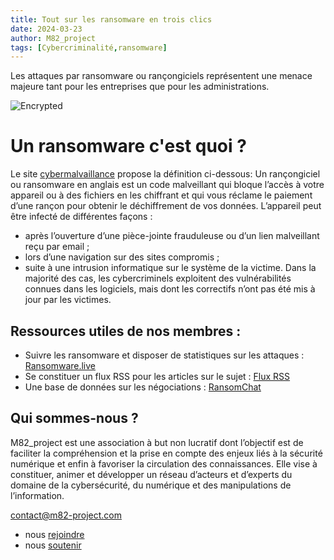 ```yaml
---
title: Tout sur les ransomware en trois clics
date: 2024-03-23
author: M82_project
tags: [Cybercriminalité,ransomware]
---
```


Les attaques par ransomware ou rançongiciels représentent une menace majeure tant pour les entreprises que pour les administrations. 

![Encrypted](/images/Ransomware/encrypted.jpg)

# Un ransomware c'est quoi ?
Le site [cybermalvaillance](https://www.cybermalveillance.gouv.fr/tous-nos-contenus/actualites/ransomware-rancongiciel-definition) propose la définition ci-dessous: 
Un rançongiciel ou ransomware en anglais est un code malveillant qui bloque l’accès à votre appareil ou à des fichiers en les chiffrant et qui vous réclame le paiement d’une rançon pour obtenir le déchiffrement de vos données. L’appareil peut être infecté de différentes façons : 
* après l’ouverture d’une pièce-jointe frauduleuse ou d’un lien malveillant reçu par email ;
* lors d’une navigation sur des sites compromis ;
* suite à une intrusion informatique sur le système de la victime. 
Dans la majorité des cas, les cybercriminels exploitent des vulnérabilités connues dans les logiciels, mais dont les correctifs n’ont pas été mis à jour par les victimes.

## Ressources utiles de nos membres :

* Suivre les ransomware et disposer de statistiques sur les attaques : [Ransomware.live](https://ransomware.live/#/)
* Se constituer un flux RSS pour les articles sur le sujet : [Flux RSS](https://github.com/Casualtek/Cyberwatch)
* Une base de données sur les négociations : [RansomChat](https://github.com/Casualtek/Ransomchats)

## Qui sommes-nous ?

M82_project est une association à but non lucratif dont l’objectif est de faciliter la compréhension et la prise en compte des enjeux liés à la sécurité numérique et enfin à favoriser la circulation des connaissances. Elle vise à constituer, animer et développer un réseau d’acteurs et d’experts du domaine de la cybersécurité, du numérique et des manipulations de l’information.

contact@m82-project.com

* nous [rejoindre](https://www.helloasso.com/associations/m82-project/adhesions/adhesion-m82-project-2023)
* nous [soutenir](https://www.helloasso.com/associations/m82-project/formulaires/1) 
